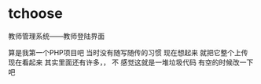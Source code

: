 # tchoose
教师管理系统——教师登陆界面

算是我第一个PHP项目吧 当时没有随写随传的习惯 现在想起来 就把它整个上传
现在看起来 其实里面还有许多，， 不 感觉这就是一堆垃圾代码 有空的时候改一下吧